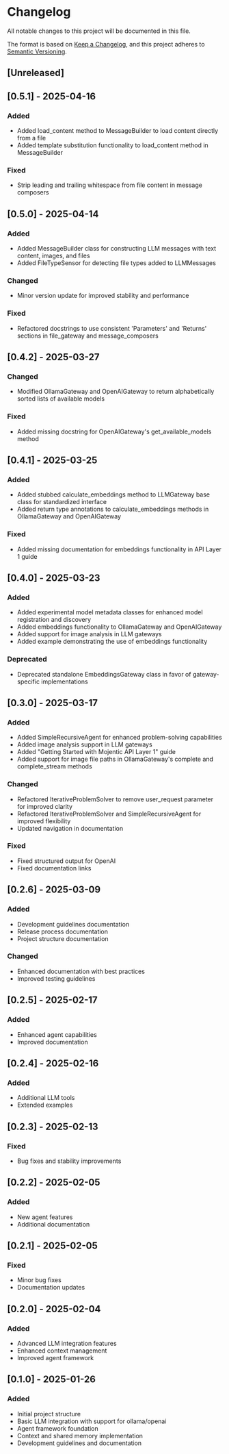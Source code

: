 # Changelog

All notable changes to this project will be documented in this file.

The format is based on [Keep a Changelog](https://keepachangelog.com/en/1.0.0/),
and this project adheres to [Semantic Versioning](https://semver.org/spec/v2.0.0.html).

## [Unreleased]

## [0.5.1] - 2025-04-16

### Added
- Added load_content method to MessageBuilder to load content directly from a file
- Added template substitution functionality to load_content method in MessageBuilder

### Fixed
- Strip leading and trailing whitespace from file content in message composers

## [0.5.0] - 2025-04-14

### Added
- Added MessageBuilder class for constructing LLM messages with text content, images, and files
- Added FileTypeSensor for detecting file types added to LLMMessages

### Changed
- Minor version update for improved stability and performance

### Fixed
- Refactored docstrings to use consistent 'Parameters' and 'Returns' sections in file_gateway and message_composers

## [0.4.2] - 2025-03-27

### Changed
- Modified OllamaGateway and OpenAIGateway to return alphabetically sorted lists of available models

### Fixed
- Added missing docstring for OpenAIGateway's get_available_models method

## [0.4.1] - 2025-03-25

### Added
- Added stubbed calculate_embeddings method to LLMGateway base class for standardized interface
- Added return type annotations to calculate_embeddings methods in OllamaGateway and OpenAIGateway

### Fixed
- Added missing documentation for embeddings functionality in API Layer 1 guide

## [0.4.0] - 2025-03-23

### Added
- Added experimental model metadata classes for enhanced model registration and discovery
- Added embeddings functionality to OllamaGateway and OpenAIGateway
- Added support for image analysis in LLM gateways
- Added example demonstrating the use of embeddings functionality

### Deprecated
- Deprecated standalone EmbeddingsGateway class in favor of gateway-specific implementations

## [0.3.0] - 2025-03-17

### Added
- Added SimpleRecursiveAgent for enhanced problem-solving capabilities
- Added image analysis support in LLM gateways
- Added "Getting Started with Mojentic API Layer 1" guide
- Added support for image file paths in OllamaGateway's complete and complete_stream methods

### Changed
- Refactored IterativeProblemSolver to remove user_request parameter for improved clarity
- Refactored IterativeProblemSolver and SimpleRecursiveAgent for improved flexibility
- Updated navigation in documentation

### Fixed
- Fixed structured output for OpenAI
- Fixed documentation links

## [0.2.6] - 2025-03-09

### Added
- Development guidelines documentation
- Release process documentation
- Project structure documentation

### Changed
- Enhanced documentation with best practices
- Improved testing guidelines

## [0.2.5] - 2025-02-17

### Added
- Enhanced agent capabilities
- Improved documentation

## [0.2.4] - 2025-02-16

### Added
- Additional LLM tools
- Extended examples

## [0.2.3] - 2025-02-13

### Fixed
- Bug fixes and stability improvements

## [0.2.2] - 2025-02-05

### Added
- New agent features
- Additional documentation

## [0.2.1] - 2025-02-05

### Fixed
- Minor bug fixes
- Documentation updates

## [0.2.0] - 2025-02-04

### Added
- Advanced LLM integration features
- Enhanced context management
- Improved agent framework

## [0.1.0] - 2025-01-26

### Added
- Initial project structure
- Basic LLM integration with support for ollama/openai
- Agent framework foundation
- Context and shared memory implementation
- Development guidelines and documentation
